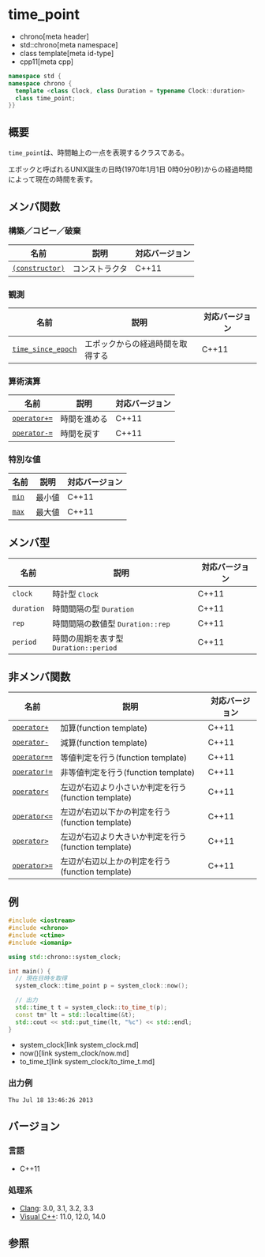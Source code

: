 # time_point
* chrono[meta header]
* std::chrono[meta namespace]
* class template[meta id-type]
* cpp11[meta cpp]

```cpp
namespace std {
namespace chrono {
  template <class Clock, class Duration = typename Clock::duration>
  class time_point;
}}
```

## 概要
`time_point`は、時間軸上の一点を表現するクラスである。

エポックと呼ばれるUNIX誕生の日時(1970年1月1日 0時0分0秒)からの経過時間によって現在の時間を表す。


## メンバ関数
### 構築／コピー／破棄

| 名前                                          | 説明           | 対応バージョン |
|-----------------------------------------------|----------------|----------------|
| [`(constructor)`](time_point/op_constructor.md) | コンストラクタ | C++11          |


### 観測

| 名前                                                   | 説明                             | 対応バージョン |
|--------------------------------------------------------|----------------------------------|----------------|
| [`time_since_epoch`](time_point/time_since_epoch.md) | エポックからの経過時間を取得する | C++11          |


### 算術演算

| 名前                                            | 説明         | 対応バージョン |
|-------------------------------------------------|--------------|----------------|
| [`operator+=`](time_point/op_plus_assign.md)  | 時間を進める | C++11          |
| [`operator-=`](time_point/op_minus_assign.md) | 時間を戻す   | C++11          |


### 特別な値

| 名前                         | 説明   | 対応バージョン |
|------------------------------|--------|----------------|
| [`min`](time_point/min.md) | 最小値 | C++11          |
| [`max`](time_point/max.md) | 最大値 | C++11          |


## メンバ型

| 名前       | 説明                                  | 対応バージョン |
|------------|---------------------------------------|----------------|
| `clock`    | 時計型 `Clock`                        | C++11          |
| `duration` | 時間間隔の型 `Duration`               | C++11          |
| `rep`      | 時間間隔の数値型 `Duration::rep`      | C++11          |
| `period`   | 時間の周期を表す型 `Duration::period` | C++11          |


## 非メンバ関数

| 名前 | 説明 | 対応バージョン |
|--------------------------------------------------|----------------------------|-------|
| [`operator+`](op_plus.md)                      | 加算(function template) | C++11 |
| [`operator-`](op_minus.md)                     | 減算(function template) | C++11 |
| [`operator==`](time_point/op_equal.md)         | 等値判定を行う(function template) | C++11 |
| [`operator!=`](time_point/op_not_equal.md)     | 非等値判定を行う(function template) | C++11 |
| [`operator<`](time_point/op_less.md)           | 左辺が右辺より小さいか判定を行う(function template) | C++11 |
| [`operator<=`](time_point/op_less_equal.md)    | 左辺が右辺以下かの判定を行う(function template) | C++11 |
| [`operator>`](time_point/op_greater.md)        | 左辺が右辺より大きいか判定を行う(function template) | C++11 |
| [`operator>=`](time_point/op_greater_equal.md) | 左辺が右辺以上かの判定を行う(function template) | C++11 |


## 例
```cpp
#include <iostream>
#include <chrono>
#include <ctime>
#include <iomanip>

using std::chrono::system_clock;

int main() {
  // 現在日時を取得
  system_clock::time_point p = system_clock::now();

  // 出力
  std::time_t t = system_clock::to_time_t(p);
  const tm* lt = std::localtime(&t);
  std::cout << std::put_time(lt, "%c") << std::endl;
}
```
* system_clock[link system_clock.md]
* now()[link system_clock/now.md]
* to_time_t[link system_clock/to_time_t.md]

### 出力例
```
Thu Jul 18 13:46:26 2013
```

## バージョン
### 言語
- C++11

### 処理系
- [Clang](/implementation.md#clang): 3.0, 3.1, 3.2, 3.3
- [Visual C++](/implementation.md#visual_cpp): 11.0, 12.0, 14.0

## 参照

